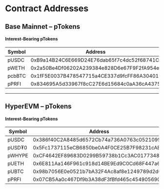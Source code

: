 # Contract Addresses

## Base Mainnet – pTokens&#x20;

#### Interest-Bearing pTokens

| Symbol | Address                                    |
| ------ | ------------------------------------------ |
| pUSDC  | 0xB9a14B24C6E669D24E76dab65f7c4dc52f68741C |
| pWETH  | 0x2a50Be4Df06202A239384e828D6e67F9F2fA954e |
| pcbBTC | 0x1fF5E0037B478547715a4CE337d9fcFF86A30401 |
| pPRFI  | 0x834695A5d33967f8cC27E6d15684c0aA36cA4375 |

***

## HyperEVM – pTokens&#x20;

#### Interest-Bearing pTokens

| Symbol | Address                                    |
| ------ | ------------------------------------------ |
| pUSDC  | 0x386f40C2A8485d6572Cb74a736A0763c0521095B |
| pUSD₮0 | 0x5Fc1737115eCB6850be0A4F0CE25B7F98231cAB9 |
| pWHYPE | 0xCF4642EF89683D0299B59738b1Cc3AC0177348Ba |
| pUETH  | 0x6E811Aa146F961c918d14BE9Ed9C0Cd68F447a6e |
| pUBTC  | 0x98b7056E0e0521b7bA32F4Ac8af8e1249789d2d6 |
| pPRFI  | 0x07CB5Aa0c467Df9b3A38dF3fBfd465c454905690 |

####

